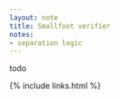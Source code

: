 ```yaml
---
layout: note
title: Smallfoot verifier
notes:
- separation logic
---
```


todo

{% include links.html %}

